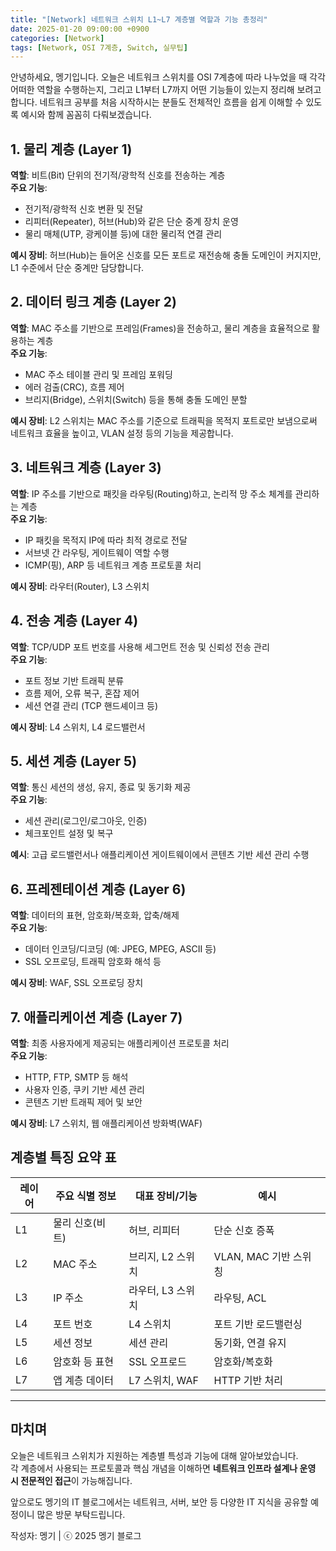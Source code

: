 ```yaml
---
title: "[Network] 네트워크 스위치 L1~L7 계층별 역할과 기능 총정리"
date: 2025-01-20 09:00:00 +0900
categories: [Network]
tags: [Network, OSI 7계층, Switch, 실무팁]
---
```


안녕하세요, 멩기입니다. 오늘은 네트워크 스위치를 OSI 7계층에 따라 나누었을 때 각각 어떠한 역할을 수행하는지, 그리고 L1부터 L7까지 어떤 기능들이 있는지 정리해 보려고 합니다. 네트워크 공부를 처음 시작하시는 분들도 전체적인 흐름을 쉽게 이해할 수 있도록 예시와 함께 꼼꼼히 다뤄보겠습니다.

## 1. 물리 계층 (Layer 1)

**역할**: 비트(Bit) 단위의 전기적/광학적 신호를 전송하는 계층  
**주요 기능**:
- 전기적/광학적 신호 변환 및 전달
- 리피터(Repeater), 허브(Hub)와 같은 단순 중계 장치 운영
- 물리 매체(UTP, 광케이블 등)에 대한 물리적 연결 관리

**예시 장비**: 허브(Hub)는 들어온 신호를 모든 포트로 재전송해 충돌 도메인이 커지지만, L1 수준에서 단순 중계만 담당합니다.

## 2. 데이터 링크 계층 (Layer 2)

**역할**: MAC 주소를 기반으로 프레임(Frames)을 전송하고, 물리 계층을 효율적으로 활용하는 계층  
**주요 기능**:
- MAC 주소 테이블 관리 및 프레임 포워딩
- 에러 검출(CRC), 흐름 제어
- 브리지(Bridge), 스위치(Switch) 등을 통해 충돌 도메인 분할

**예시 장비**: L2 스위치는 MAC 주소를 기준으로 트래픽을 목적지 포트로만 보냄으로써 네트워크 효율을 높이고, VLAN 설정 등의 기능을 제공합니다.

## 3. 네트워크 계층 (Layer 3)

**역할**: IP 주소를 기반으로 패킷을 라우팅(Routing)하고, 논리적 망 주소 체계를 관리하는 계층  
**주요 기능**:
- IP 패킷을 목적지 IP에 따라 최적 경로로 전달
- 서브넷 간 라우팅, 게이트웨이 역할 수행
- ICMP(핑), ARP 등 네트워크 계층 프로토콜 처리

**예시 장비**: 라우터(Router), L3 스위치

## 4. 전송 계층 (Layer 4)

**역할**: TCP/UDP 포트 번호를 사용해 세그먼트 전송 및 신뢰성 전송 관리  
**주요 기능**:
- 포트 정보 기반 트래픽 분류
- 흐름 제어, 오류 복구, 혼잡 제어
- 세션 연결 관리 (TCP 핸드셰이크 등)

**예시 장비**: L4 스위치, L4 로드밸런서

## 5. 세션 계층 (Layer 5)

**역할**: 통신 세션의 생성, 유지, 종료 및 동기화 제공  
**주요 기능**:
- 세션 관리(로그인/로그아웃, 인증)
- 체크포인트 설정 및 복구

**예시**: 고급 로드밸런서나 애플리케이션 게이트웨이에서 콘텐츠 기반 세션 관리 수행

## 6. 프레젠테이션 계층 (Layer 6)

**역할**: 데이터의 표현, 암호화/복호화, 압축/해제  
**주요 기능**:
- 데이터 인코딩/디코딩 (예: JPEG, MPEG, ASCII 등)
- SSL 오프로딩, 트래픽 암호화 해석 등

**예시 장비**: WAF, SSL 오프로딩 장치

## 7. 애플리케이션 계층 (Layer 7)

**역할**: 최종 사용자에게 제공되는 애플리케이션 프로토콜 처리  
**주요 기능**:
- HTTP, FTP, SMTP 등 해석
- 사용자 인증, 쿠키 기반 세션 관리
- 콘텐츠 기반 트래픽 제어 및 보안

**예시 장비**: L7 스위치, 웹 애플리케이션 방화벽(WAF)

## 계층별 특징 요약 표

| 레이어 | 주요 식별 정보 | 대표 장비/기능 | 예시 |
|--------|----------------|----------------|------|
| L1 | 물리 신호(비트) | 허브, 리피터 | 단순 신호 증폭 |
| L2 | MAC 주소 | 브리지, L2 스위치 | VLAN, MAC 기반 스위칭 |
| L3 | IP 주소 | 라우터, L3 스위치 | 라우팅, ACL |
| L4 | 포트 번호 | L4 스위치 | 포트 기반 로드밸런싱 |
| L5 | 세션 정보 | 세션 관리 | 동기화, 연결 유지 |
| L6 | 암호화 등 표현 | SSL 오프로드 | 암호화/복호화 |
| L7 | 앱 계층 데이터 | L7 스위치, WAF | HTTP 기반 처리 |

---

## 마치며

오늘은 네트워크 스위치가 지원하는 계층별 특성과 기능에 대해 알아보았습니다.  
각 계층에서 사용되는 프로토콜과 핵심 개념을 이해하면 **네트워크 인프라 설계나 운영 시 전문적인 접근**이 가능해집니다.

앞으로도 멩기의 IT 블로그에서는 네트워크, 서버, 보안 등 다양한 IT 지식을 공유할 예정이니 많은 방문 부탁드립니다.

작성자: 멩기 | ⓒ 2025 멩기 블로그
